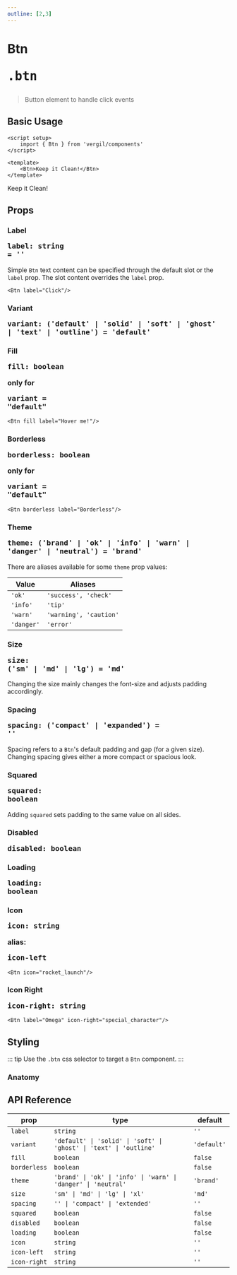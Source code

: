 ```yaml
---
outline: [2,3]
---
```


# Btn <Badge type="tip"><pre>.btn</pre></Badge>

> Button element to handle click events

<script setup>
    import { Btn } from 'vergil/components'
</script>

## Basic Usage

```vue
<script setup>
    import { Btn } from 'vergil/components'
</script>

<template>
    <Btn>Keep it Clean!</Btn>
</template>
```
<Demo>
    <Btn>Keep it Clean!</Btn>
</Demo>

## Props

### Label <Badge type="tip"><pre>label: string = ''</pre></Badge>

Simple `Btn` text content can be specified through the default slot or the `label` prop. The slot content overrides the `label` prop.

```vue
<Btn label="Click"/>
```

### Variant <Badge type="tip"><pre>variant: ('default' | 'solid' | 'soft' | 'ghost' | 'text' | 'outline') = 'default'</pre></Badge>

<Demo>
    <Btn variant="default" label="Default"/>
    <Btn variant="solid" label="Solid"/>
    <Btn variant="soft" label="Soft"/>
    <Btn variant="ghost" label="Ghost"/>
    <Btn variant="text" label="Text"/>
    <Btn variant="outline" label="Outline"/>
</Demo>

### Fill  <Badge type="tip"><pre>fill: boolean</pre></Badge> <Badge type="warning">only for <pre>variant = "default"</pre></Badge>

```vue
<Btn fill label="Hover me!"/>
```
<Demo>
    <Btn fill label="Hover me!"/>
</Demo>

### Borderless <Badge type="tip"><pre>borderless: boolean</pre></Badge> <Badge type="warning">only for <pre>variant = "default"</pre></Badge>

```vue
<Btn borderless label="Borderless"/>
```
<Demo>
    <Btn borderless label="Borderless"/>
</Demo>

### Theme <Badge type="tip"><pre>theme: ('brand' | 'ok' | 'info' | 'warn' | 'danger' | 'neutral') = 'brand'</pre></Badge>

There are aliases available for some `theme` prop values:

| Value      | Aliases |
| ---------- | ------- |
| `'ok'`     | `'success', 'check'` |
| `'info'`   | `'tip'` |
| `'warn'`   | `'warning', 'caution'` |
| `'danger'` | `'error'` |

<Demo>
    <div class="col">
        <div class="row center">
            <Btn variant="default" theme="brand" label="Brand"/>
            <Btn variant="default" theme="ok" label="Ok"/>
            <Btn variant="default" theme="info" label="Info"/>
            <Btn variant="default" theme="warn" label="Warn"/>
            <Btn variant="default" theme="danger" label="Danger"/>
            <Btn variant="default" theme="neutral" label="Neutral"/>
        </div>
        <div class="row center">
            <Btn variant="solid" theme="brand" label="Brand"/>
            <Btn variant="solid" theme="ok" label="Ok"/>
            <Btn variant="solid" theme="info" label="Info"/>
            <Btn variant="solid" theme="warn" label="Warn"/>
            <Btn variant="solid" theme="danger" label="Danger"/>
            <Btn variant="solid" theme="neutral" label="Neutral"/>
        </div>
        <div class="row center">
            <Btn variant="soft" theme="brand" label="Brand"/>
            <Btn variant="soft" theme="ok" label="Ok"/>
            <Btn variant="soft" theme="info" label="Info"/>
            <Btn variant="soft" theme="warn" label="Warn"/>
            <Btn variant="soft" theme="danger" label="Danger"/>
            <Btn variant="soft" theme="neutral" label="Neutral"/>
        </div>
        <div class="row center">
            <Btn variant="ghost" theme="brand" label="Brand"/>
            <Btn variant="ghost" theme="ok" label="Ok"/>
            <Btn variant="ghost" theme="info" label="Info"/>
            <Btn variant="ghost" theme="warn" label="Warn"/>
            <Btn variant="ghost" theme="danger" label="Danger"/>
            <Btn variant="ghost" theme="neutral" label="Neutral"/>
        </div>
        <div class="row center">
            <Btn variant="text" theme="brand" label="Brand"/>
            <Btn variant="text" theme="ok" label="Ok"/>
            <Btn variant="text" theme="info" label="Info"/>
            <Btn variant="text" theme="warn" label="Warn"/>
            <Btn variant="text" theme="danger" label="Danger"/>
            <Btn variant="text" theme="neutral" label="Neutral"/>
        </div>
        <div class="row center">
            <Btn variant="outline" theme="brand" label="Brand"/>
            <Btn variant="outline" theme="ok" label="Ok"/>
            <Btn variant="outline" theme="info" label="Info"/>
            <Btn variant="outline" theme="warn" label="Warn"/>
            <Btn variant="outline" theme="danger" label="Danger"/>
            <Btn variant="outline" theme="neutral" label="Neutral"/>
        </div>
    </div>
</Demo>

### Size <Badge type="tip"><pre>size: ('sm' | 'md' | 'lg') = 'md'</pre></Badge>

Changing the size mainly changes the font-size and adjusts padding accordingly.

<Demo>
    <Btn size="sm" label="Small"/>
    <Btn size="md" label="Medium"/>
    <Btn size="lg" label="Large"/>
    <Btn size="xl" label="Extra Large"/>
</Demo>

### Spacing <Badge type="tip"><pre>spacing: ('compact' | 'expanded') = ''</pre></Badge>

Spacing refers to a `Btn`'s default padding and gap (for a given size). Changing spacing gives either a more compact or spacious look.

<Demo>
    <div class="col center">
        <div class="row center">
            <Btn size="sm" spacing="compact" label="Compact"/>
            <Btn size="sm" label="Default"/>
            <Btn size="sm" spacing="expanded" label="Expanded"/>
        </div>
        <div class="row center">
            <Btn size="md" spacing="compact" label="Compact"/>
            <Btn size="md" label="Default"/>
            <Btn size="md" spacing="expanded" label="Expanded"/>
        </div>
        <div class="row center">
            <Btn size="lg" spacing="compact" label="Compact"/>
            <Btn size="lg" label="Default"/>
            <Btn size="lg" spacing="expanded" label="Expanded"/>
        </div>
        <div class="row center">
            <Btn size="xl" spacing="compact" label="Compact"/>
            <Btn size="xl" label="Default"/>
            <Btn size="xl" spacing="expanded" label="Expanded"/>
        </div>
    </div>
</Demo>

### Squared <Badge type="tip"><pre>squared: boolean</pre></Badge>

Adding `squared` sets padding to the same value on all sides.

<Demo>
    <Btn size="sm" squared label="Small"/>
    <Btn size="md" squared label="Medium"/>
    <Btn size="lg" squared label="Large"/>
    <Btn size="xl" squared label="Extra Large"/>
</Demo>


### Disabled <Badge type="tip"><pre>disabled: boolean</pre></Badge>

<Demo>
    <Btn disabled variant="default" label="Disabled"/>
    <Btn disabled variant="solid" label="Disabled"/>
    <Btn disabled variant="soft" label="Disabled"/>
    <Btn disabled variant="ghost" label="Disabled"/>
    <Btn disabled variant="text" label="Disabled"/>
    <Btn disabled variant="outline" label="Disabled"/>
</Demo>

### Loading <Badge type="tip"><pre>loading: boolean</pre></Badge>

<Demo>
    <Btn label="Loading" loading variant="default"/>
    <Btn label="Loading" loading variant="solid"/>
    <Btn label="Loading" loading variant="soft"/>
    <Btn label="Loading" loading variant="ghost"/>
    <Btn label="Loading" loading variant="text"/>
    <Btn label="Loading" loading variant="outline"/>
</Demo>

<Demo>
    <div class="row center">
        <Btn label="Loading" loading theme="ok" variant="default"/>
        <Btn label="Loading" loading theme="ok" variant="solid"/>
        <Btn label="Loading" loading theme="ok" variant="soft"/>
        <Btn label="Loading" loading theme="ok" variant="ghost"/>
        <Btn label="Loading" loading theme="ok" variant="text"/>
        <Btn label="Loading" loading theme="ok" variant="outline"/>
    </div>
    <div class="row center">
        <Btn label="Loading" loading theme="info" variant="default"/>
        <Btn label="Loading" loading theme="info" variant="solid"/>
        <Btn label="Loading" loading theme="info" variant="soft"/>
        <Btn label="Loading" loading theme="info" variant="ghost"/>
        <Btn label="Loading" loading theme="info" variant="text"/>
        <Btn label="Loading" loading theme="info" variant="outline"/>
    </div>
    <div class="row center">
        <Btn label="Loading" loading theme="warn" variant="default"/>
        <Btn label="Loading" loading theme="warn" variant="solid"/>
        <Btn label="Loading" loading theme="warn" variant="soft"/>
        <Btn label="Loading" loading theme="warn" variant="ghost"/>
        <Btn label="Loading" loading theme="warn" variant="text"/>
        <Btn label="Loading" loading theme="warn" variant="outline"/>
    </div>
    <div class="row center">
        <Btn label="Loading" loading theme="danger" variant="default"/>
        <Btn label="Loading" loading theme="danger" variant="solid"/>
        <Btn label="Loading" loading theme="danger" variant="soft"/>
        <Btn label="Loading" loading theme="danger" variant="ghost"/>
        <Btn label="Loading" loading theme="danger" variant="text"/>
        <Btn label="Loading" loading theme="danger" variant="outline"/>
    </div>
    <div class="row center">
        <Btn label="Loading" loading theme="neutral" variant="default"/>
        <Btn label="Loading" loading theme="neutral" variant="solid"/>
        <Btn label="Loading" loading theme="neutral" variant="soft"/>
        <Btn label="Loading" loading theme="neutral" variant="ghost"/>
        <Btn label="Loading" loading theme="neutral" variant="text"/>
        <Btn label="Loading" loading theme="neutral" variant="outline"/>
    </div>
</Demo>

<Demo>
    <div class="col center">
        <div class="row center">
            <Btn label="Loading" loading size="sm" spacing="compact"/>
            <Btn label="Loading" loading size="sm"/>
            <Btn label="Loading" loading size="sm" spacing="expanded"/>
        </div>
        <div class="row center">
            <Btn label="Loading" loading size="md" spacing="compact"/>
            <Btn label="Loading" loading size="md"/>
            <Btn label="Loading" loading size="md" spacing="expanded"/>
        </div>
        <div class="row center">
            <Btn label="Loading" loading size="lg" spacing="compact"/>
            <Btn label="Loading" loading size="lg"/>
            <Btn label="Loading" loading size="lg" spacing="expanded"/>
        </div>
        <div class="row center">
            <Btn label="Loading" loading size="xl" spacing="compact"/>
            <Btn label="Loading" loading size="xl"/>
            <Btn label="Loading" loading size="xl" spacing="expanded"/>
        </div>
    </div>
</Demo>

### Icon <Badge type="tip"><pre>icon: string</pre></Badge> <Badge type="info">alias: <pre>icon-left</pre></Badge>

```vue
<Btn icon="rocket_launch"/>
```

<Demo>
    <div class="row center">
        <Btn icon="rocket_launch" theme="brand" variant="default"/>
        <Btn icon="rocket_launch" theme="brand" variant="solid"/>
        <Btn icon="rocket_launch" theme="brand" variant="soft"/>
        <Btn icon="rocket_launch" theme="brand" variant="ghost"/>
        <Btn icon="rocket_launch" theme="brand" variant="text"/>
        <Btn icon="rocket_launch" theme="brand" variant="outline"/>
    </div>
    <div class="row center">
        <Btn icon="rocket_launch" theme="ok" variant="default"/>
        <Btn icon="rocket_launch" theme="ok" variant="solid"/>
        <Btn icon="rocket_launch" theme="ok" variant="soft"/>
        <Btn icon="rocket_launch" theme="ok" variant="ghost"/>
        <Btn icon="rocket_launch" theme="ok" variant="text"/>
        <Btn icon="rocket_launch" theme="ok" variant="outline"/>
    </div>
    <div class="row center">
        <Btn icon="rocket_launch" theme="info" variant="default"/>
        <Btn icon="rocket_launch" theme="info" variant="solid"/>
        <Btn icon="rocket_launch" theme="info" variant="soft"/>
        <Btn icon="rocket_launch" theme="info" variant="ghost"/>
        <Btn icon="rocket_launch" theme="info" variant="text"/>
        <Btn icon="rocket_launch" theme="info" variant="outline"/>
    </div>
    <div class="row center">
        <Btn icon="rocket_launch" theme="warn" variant="default"/>
        <Btn icon="rocket_launch" theme="warn" variant="solid"/>
        <Btn icon="rocket_launch" theme="warn" variant="soft"/>
        <Btn icon="rocket_launch" theme="warn" variant="ghost"/>
        <Btn icon="rocket_launch" theme="warn" variant="text"/>
        <Btn icon="rocket_launch" theme="warn" variant="outline"/>
    </div>
    <div class="row center">
        <Btn icon="rocket_launch" theme="danger" variant="default"/>
        <Btn icon="rocket_launch" theme="danger" variant="solid"/>
        <Btn icon="rocket_launch" theme="danger" variant="soft"/>
        <Btn icon="rocket_launch" theme="danger" variant="ghost"/>
        <Btn icon="rocket_launch" theme="danger" variant="text"/>
        <Btn icon="rocket_launch" theme="danger" variant="outline"/>
    </div>
    <div class="row center">
        <Btn icon="rocket_launch" theme="neutral" variant="default"/>
        <Btn icon="rocket_launch" theme="neutral" variant="solid"/>
        <Btn icon="rocket_launch" theme="neutral" variant="soft"/>
        <Btn icon="rocket_launch" theme="neutral" variant="ghost"/>
        <Btn icon="rocket_launch" theme="neutral" variant="text"/>
        <Btn icon="rocket_launch" theme="neutral" variant="outline"/>
    </div>
</Demo>

### Icon Right <Badge type="tip"><pre>icon-right: string</pre></Badge>

```vue
<Btn label="Omega" icon-right="special_character"/>
```

<Demo>
    <Btn label="Omega" icon-right="special_character" variant="default"/>
    <Btn label="Omega" icon-right="special_character" variant="solid"/>
    <Btn label="Omega" icon-right="special_character" variant="soft"/>
    <Btn label="Omega" icon-right="special_character" variant="ghost"/>
    <Btn label="Omega" icon-right="special_character" variant="text"/>
    <Btn label="Omega" icon-right="special_character" variant="outline"/>
</Demo>

<Demo>
    <div class="col center">
        <div class="row center">
            <Btn label="Omega" icon-right="special_character" size="sm" spacing="compact"/>
            <Btn label="Omega" icon-right="special_character" size="sm"/>
            <Btn label="Omega" icon-right="special_character" size="sm" spacing="expanded"/>
        </div>
        <div class="row center">
            <Btn label="Omega" icon-right="special_character" size="md" spacing="compact"/>
            <Btn label="Omega" icon-right="special_character" size="md"/>
            <Btn label="Omega" icon-right="special_character" size="md" spacing="expanded"/>
        </div>
        <div class="row center">
            <Btn label="Omega" icon-right="special_character" size="lg" spacing="compact"/>
            <Btn label="Omega" icon-right="special_character" size="lg"/>
            <Btn label="Omega" icon-right="special_character" size="lg" spacing="expanded"/>
        </div>
        <div class="row center">
            <Btn label="Omega" icon-right="special_character" size="xl" spacing="compact"/>
            <Btn label="Omega" icon-right="special_character" size="xl"/>
            <Btn label="Omega" icon-right="special_character" size="xl" spacing="expanded"/>
        </div>
    </div>
</Demo>

## Styling

<Demo>
    <div class="col center">
        <div class="row center">
            <Btn label="States" icon="bug_report" variant="default" />
            <Btn label="States" icon="bug_report" variant="solid" />
            <Btn label="States" icon="bug_report" variant="soft" />
            <Btn label="States" icon="bug_report" variant="ghost"/>
            <Btn label="States" icon="bug_report" variant="text" />
            <Btn label="States" icon="bug_report" variant="outline" />
        </div>
        <div class="row center">
            <Btn disabled label="States" icon="bug_report" variant="default"/>
            <Btn disabled label="States" icon="bug_report" variant="solid"/>
            <Btn disabled label="States" icon="bug_report" variant="soft"/>
            <Btn disabled label="States" icon="bug_report" variant="ghost"/>
            <Btn disabled label="States" icon="bug_report" variant="text"/>
            <Btn disabled label="States" icon="bug_report" variant="outline"/>
        </div>
        <div class="row center">
            <Btn loading label="States" icon="bug_report" variant="default"/>
            <Btn loading label="States" icon="bug_report" variant="solid"/>
            <Btn loading label="States" icon="bug_report" variant="soft"/>
            <Btn loading label="States" icon="bug_report" variant="ghost"/>
            <Btn loading label="States" icon="bug_report" variant="text"/>
            <Btn loading label="States" icon="bug_report" variant="outline"/>
        </div>
    </div>
</Demo>

::: tip
Use the `.btn` css selector to target a `Btn` component.
:::

### Anatomy

## API Reference

| prop | type | default |
| ---- | ---- | ------- |
| `label` | `string` | `''` |
| `variant` | `'default' \| 'solid' \| 'soft' \| 'ghost' \| 'text' \| 'outline'` | `'default'` |
| `fill` | `boolean` | `false` |
| `borderless` | `boolean` | `false` |
| `theme` | `'brand' \| 'ok' \| 'info' \| 'warn' \| 'danger' \| 'neutral'` | `'brand'` |
| `size` | `'sm' \| 'md' \| 'lg' \| 'xl'` | `'md'` |
| `spacing` | `'' \| 'compact' \| 'extended'` | `''` |
| `squared` | `boolean` | `false` |
| `disabled` | `boolean` | `false` |
| `loading` | `boolean` | `false` |
| `icon` | `string` | `''` |
| `icon-left` | `string` | `''` |
| `icon-right` | `string` | `''` |

